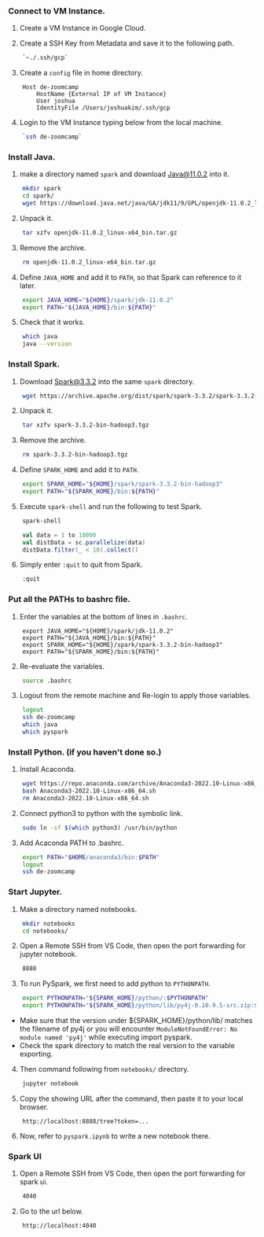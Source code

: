 ### Connect to VM Instance.

1. Create a VM Instance in Google Cloud.

2. Create a SSH Key from Metadata and save it to the following path.

```bash
    `~./.ssh/gcp`
```

3. Create a `config` file in home directory.

```plain
    Host de-zoomcamp
        HostName {External IP of VM Instance}
        User joshua
        IdentityFile /Users/joshuakim/.ssh/gcp
```

4. Login to the VM Instance typing below from the local machine.

```bash
    `ssh de-zoomcamp`
```

### Install Java.

1. make a directory named `spark` and download Java@11.0.2 into it.

```bash
    mkdir spark
    cd spark/
    wget https://download.java.net/java/GA/jdk11/9/GPL/openjdk-11.0.2_linux-x64_bin.tar.gz
```

2. Unpack it.

```bash
    tar xzfv openjdk-11.0.2_linux-x64_bin.tar.gz
```

3. Remove the archive.

```bash
    rm openjdk-11.0.2_linux-x64_bin.tar.gz
```

4. Define `JAVA_HOME` and add it to `PATH`, so that Spark can reference to it later.

```bash
    export JAVA_HOME="${HOME}/spark/jdk-11.0.2"
    export PATH="${JAVA_HOME}/bin:${PATH}"
```

5. Check that it works.

```bash
    which java
    java --version
```

### Install Spark.

1. Download Spark@3.3.2 into the same `spark` directory.

```bash
    wget https://archive.apache.org/dist/spark/spark-3.3.2/spark-3.3.2-bin-hadoop3.tgz
```

2. Unpack it.

```bash
    tar xzfv spark-3.3.2-bin-hadoop3.tgz
```

3. Remove the archive.

```bash
    rm spark-3.3.2-bin-hadoop3.tgz
```

4. Define `SPARK_HOME` and add it to `PATH`.

```bash
    export SPARK_HOME="${HOME}/spark/spark-3.3.2-bin-hadoop3"
    export PATH="${SPARK_HOME}/bin:${PATH}"
```

5. Execute `spark-shell` and run the following to test Spark.

```bash
    spark-shell
```

```scala
    val data = 1 to 10000
    val distData = sc.parallelize(data)
    distData.filter(_ < 10).collect()
```

6. Simply enter `:quit` to quit from Spark.

```bash
    :quit
```

### Put all the PATHs to bashrc file.

1. Enter the variables at the bottom of lines in `.bashrc`.

```bashrc
    export JAVA_HOME="${HOME}/spark/jdk-11.0.2"
    export PATH="${JAVA_HOME}/bin:${PATH}"
    export SPARK_HOME="${HOME}/spark/spark-3.3.2-bin-hadoop3"
    export PATH="${SPARK_HOME}/bin:${PATH}"
```

2. Re-evaluate the variables.

```bash
    source .bashrc
```

3. Logout from the remote machine and Re-login to apply those variables.

```bash
    logout
    ssh de-zoomcamp
    which java
    which pyspark
```

### Install Python. (if you haven't done so.)

1. Install Acaconda.

```bash
    wget https://repo.anaconda.com/archive/Anaconda3-2022.10-Linux-x86_64.sh
    bash Anaconda3-2022.10-Linux-x86_64.sh
    rm Anaconda3-2022.10-Linux-x86_64.sh
```

2. Connect python3 to python with the symbolic link.

```bash
    sudo ln -sf $(which python3) /usr/bin/python
```

3. Add Acaconda PATH to .bashrc.

```bash
    export PATH="$HOME/anaconda3/bin:$PATH"
    logout
    ssh de-zoomcamp
```

### Start Jupyter.

1. Make a directory named notebooks.

```bash
    mkdir notebooks
    cd notebooks/
```

2. Open a Remote SSH from VS Code, then open the port forwarding for jupyter notebook.

```bash
    8888
```

3. To run PySpark, we first need to add python to `PYTHONPATH`.

```bash
    export PYTHONPATH="${SPARK_HOME}/python/:$PYTHONPATH"
    export PYTHONPATH="${SPARK_HOME}/python/lib/py4j-0.10.9.5-src.zip:$PYTHONPATH"
```

- Make sure that the version under ${SPARK_HOME}/python/lib/ matches the filename of py4j or you will encounter `ModuleNotFoundError: No module named 'py4j'` while executing import pyspark.
- Check the spark directory to match the real version to the variable exporting.

4. Then command following from `notebooks/` directory.

```bash
    jupyter notebook
```

5. Copy the showing URL after the command, then paste it to your local browser.

```plain
    http://localhost:8888/tree?token=...
```

6. Now, refer to `pyspark.ipynb` to write a new notebook there.

### Spark UI

1. Open a Remote SSH from VS Code, then open the port forwarding for spark ui.

```bash
    4040
```

2. Go to the url below.

```plain
    http://localhost:4040
```
